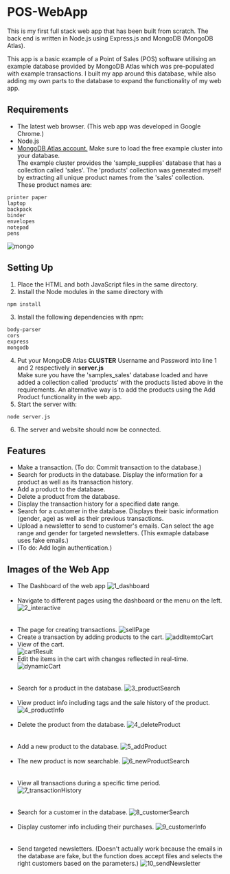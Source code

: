 # POS-WebApp
This is my first full stack web app that has been built from scratch. The back end is written in Node.js using Express.js and MongoDB (MongoDB Atlas).

This app is a basic example of a Point of Sales (POS) software utilising an example database provided by MongoDB Atlas which was pre-populated with example transactions. I built my app around this database, while also adding my own parts to the database to expand the functionality of my web app.

## Requirements
* The latest web browser. (This web app was developed in Google Chrome.)
* Node.js
* [MongoDB Atlas account.](https://www.mongodb.com/cloud/atlas) Make sure to load the free example cluster into your database. 
<br/>The example cluster provides the 'sample_supplies' database that has a collection called 'sales'. The 'products' collection was generated myself by extracting all unique product names from the 'sales' collection. These product names are:
```
printer paper
laptop
backpack
binder
envelopes
notepad
pens
```
![mongo](https://user-images.githubusercontent.com/45221821/66277540-71ca5980-e8fc-11e9-889d-58d269821051.PNG)

## Setting Up
1. Place the HTML and both JavaScript files in the same directory.
2. Install the Node modules in the same directory with
```
npm install
```
3. Install the following dependencies with npm:
```
body-parser
cors
express
mongodb
```
4. Put your MongoDB Atlas <b>CLUSTER</b> Username and Password into line 1 and 2 respectively in <b>server.js</b><br/>Make sure you have the 'samples_sales' database loaded and have added a collection called 'products' with the products listed above in the requirements. An alternative way is to add the products using the Add Product functionality in the web app.
5. Start the server with:
```
node server.js
```
6. The server and website should now be connected.
## Features
* Make a transaction. (To do: Commit transaction to the database.)
* Search for products in the database. Display the information for a product as well as its transaction history.
* Add a product to the database.
* Delete a product from the database.
* Display the transaction history for a specified date range.
* Search for a customer in the database. Displays their basic information (gender, age) as well as their previous transactions.
* Upload a newsletter to send to customer's emails. Can select the age range and gender for targeted newsletters. (This exmaple database uses fake emails.)
* (To do: Add login authentication.)

## Images of the Web App
- The Dashboard of the web app
![1_dashboard](https://user-images.githubusercontent.com/45221821/66277237-15653b00-e8f8-11e9-9656-3ff731f738aa.PNG)
<br/><br/>
- Navigate to different pages using the dashboard or the menu on the left.
![2_interactive](https://user-images.githubusercontent.com/45221821/66277239-17c79500-e8f8-11e9-93b7-c83709cfc7b0.PNG)
<br/><br/><br/>
- The page for creating transactions.
![sellPage](https://user-images.githubusercontent.com/45221821/66277436-22cff480-e8fb-11e9-925f-f250ac2d7656.PNG)
- Create a transaction by adding products to the cart.
![addItemtoCart](https://user-images.githubusercontent.com/45221821/66277437-2499b800-e8fb-11e9-9599-3880ef6c541b.PNG)
- View of the cart.<br/>
![cartResult](https://user-images.githubusercontent.com/45221821/66277438-26637b80-e8fb-11e9-9184-87c6b2f612fa.PNG)
- Edit the items in the cart with changes reflected in real-time. 
![dynamicCart](https://user-images.githubusercontent.com/45221821/66277440-282d3f00-e8fb-11e9-8de6-453cf0ad782b.PNG)
<br/><br/><br/>
- Search for a product in the database.
![3_productSearch](https://user-images.githubusercontent.com/45221821/66277240-1a29ef00-e8f8-11e9-9647-2599af75e22e.PNG)
<br/><br/>
- View product info including tags and the sale history of the product.
![4_productInfo](https://user-images.githubusercontent.com/45221821/66277242-1e560c80-e8f8-11e9-9be4-6ccc660ba2e0.PNG)
<br/><br/>
- Delete the product from the database.
![4_deleteProduct](https://user-images.githubusercontent.com/45221821/67177435-0075c500-f42b-11e9-9ac9-d2cb05f431e9.PNG)
<br/><br/><br/>
- Add a new product to the database.
![5_addProduct](https://user-images.githubusercontent.com/45221821/66277243-20b86680-e8f8-11e9-907a-823d527f676b.PNG)
<br/><br/>
- The new product is now searchable.
![6_newProductSearch](https://user-images.githubusercontent.com/45221821/66277244-244bed80-e8f8-11e9-8f39-e995f9bf86b3.PNG)
<br/><br/><br/>
- View all transactions during a specific time period.
![7_transactionHistory](https://user-images.githubusercontent.com/45221821/66277247-2615b100-e8f8-11e9-835b-16cb9d6dfe4a.PNG)
<br/><br/><br/>
- Search for a customer in the database.
![8_customerSearch](https://user-images.githubusercontent.com/45221821/66277249-27df7480-e8f8-11e9-9869-e3cd71a7639a.PNG)
<br/><br/>
- Display customer info including their purchases.
![9_customerInfo](https://user-images.githubusercontent.com/45221821/66277250-29a93800-e8f8-11e9-9688-aaf04984c89c.PNG)
<br/><br/><br/>
- Send targeted newsletters. (Doesn't actually work because the emails in the database are fake, but the function does accept files and selects the right customers based on the parameters.)
![10_sendNewsletter](https://user-images.githubusercontent.com/45221821/66277252-2b72fb80-e8f8-11e9-8520-b40522dd3279.PNG)
